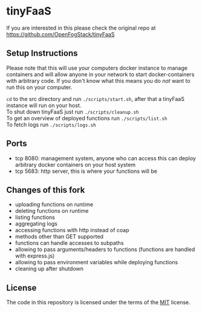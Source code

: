 # tinyFaaS

If you are interested in this please check the original repo at https://github.com/OpenFogStack/tinyFaaS

## Setup Instructions

Please note that this will use your computers docker instance to manage containers and will allow anyone in your network to start docker-containers with arbitrary code. If you don't know what this means you do _not_ want to run this on your computer.

`cd` to the src directory and run `./scripts/start.sh`, after that a tinyFaaS instance will run on your host.  
To shut down tinyFaaS just run `./scripts/cleanup.sh`  
To get an overview of deployed functions run `./scripts/list.sh`  
To fetch logs run `./scripts/logs.sh`

## Ports

* tcp 8080: management system, anyone who can access this can deploy arbitrary docker containers on your host system
* tcp 5683: http server, this is where your functions will be 

## Changes of this fork

* uploading functions on runtime
* deleting functions on runtime
* listing functions
* aggregating logs
* accessing functions with http instead of coap
* methods other than GET supported
* functions can handle accesses to subpaths
* allowing to pass arguments/headers to functions (functions are handled with express.js)
* allowing to pass environment variables while deploying functions
* cleaning up after shutdown

## License

The code in this repository is licensed under the terms of the [MIT](./LICENSE) license.
